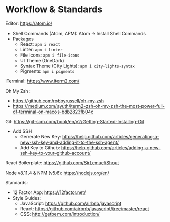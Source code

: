 # Workflow & Standards

Editor: https://atom.io/
* Shell Commands (Atom, APM): Atom -> Install Shell Commands
* Packages
  * React: ```apm i react```
  * Linter: ```apm i linter```
  * File Icons: ```apm i file-icons```
  * UI Theme (OneDark)
  * Syntax Theme (City Lights): ```apm i city-lights-syntax```
  * Pigments: ```apm i pigments```

iTerminal: https://www.iterm2.com/

Oh My Zsh:
* https://github.com/robbyrussell/oh-my-zsh
* https://medium.com/ayuth/iterm2-zsh-oh-my-zsh-the-most-power-full-of-terminal-on-macos-bdb2823fb04c

Git: https://git-scm.com/book/en/v2/Getting-Started-Installing-Git
* Add SSH
  * Generate New Key: https://help.github.com/articles/generating-a-new-ssh-key-and-adding-it-to-the-ssh-agent/
  * Add Key to Github: https://help.github.com/articles/adding-a-new-ssh-key-to-your-github-account/

React Boilerplate: https://github.com/SirLemuel/Shout

Node v8.11.4 & NPM (v5.6): https://nodejs.org/en/

Standards:
* 12 Factor App: https://12factor.net/
* Style Guides:
  * JavaScript: https://github.com/airbnb/javascript
  * React: https://github.com/airbnb/javascript/tree/master/react
  * CSS: http://getbem.com/introduction/
